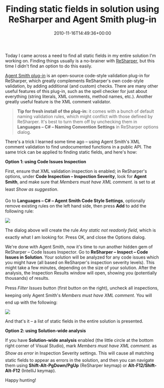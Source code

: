 ﻿---
title: Finding static fields in solution using ReSharper and Agent Smith plug-in
date: 2010-11-16T14:49:36+00:00
---
Today I came across a need to find all static fields in my entire solution I'm working on. Finding things usually is a no-brainer with [ReSharper](http://www.jetbrains.com/resharper/), but this time I didn't find an option to do this easily.

[Agent Smith plug-in](http://code.google.com/p/agentsmithplugin/) is an open-source code-style validation plug-in for ReSharper, which greatly complements ReSharper's own code-style validation, by adding additional (and custom) checks. There are many other useful features of this plug-in, such as the spell checker for just about everything (string literals, XML comments, method names, etc.). Another greatly useful feature is the XML comment validator.

> **Tip for fresh install of the plug-in:** it comes with a bunch of default naming validation rules, which might conflict with those defined by ReSharper. It's best to turn them off by unchecking them in **Languages &ndash; C# &ndash; Naming Convention Settings** in ReSharper options dialog.

There's a trick I learned some time ago &ndash; using Agent Smith's XML comment validation to find undocumented functions in a public API. The same trick can be applied to finding static fields, and here's how:

**Option 1: using Code Issues Inspection**

First, ensure that XML validation inspection is enabled; in ReSharper's options, under **Code Inspection &ndash; Inspection Severity**, look for **Agent Smith**, and make sure that *Members must have XML comment.* is set to at least *Show as suggestion*.

Go to **Languages &ndash; C# &ndash; Agent Smith Code Style Settings**, optionally remove existing rules on the left hand side, then press **Add** to add the following rule:

![](http://i0.wp.com/hmemcpy.com/wp-content/uploads/2010/11/image.png)

The dialog above will create the rule *Any static not readonly field*, which is exactly what I am looking for. Press OK, and close the Options dialog.

We're done with Agent Smith, now it's time to run another hidden gem of ReSharper &ndash; Code Issues Inspector. Go to **ReSharper &ndash; Inspect &ndash; Code Issues in Solution**. Your solution will be analyzed for any code issues which you might have (all based on ReSharper's inspection severity levels). This might take a few minutes, depending on the size of your solution. After the analysis, the Inspection Results window will open, showing you (potentially thousands) of results.

Press *Filter Issues* button (first button on the right), uncheck all inspections, keeping only Agent Smith's *Members must have XML comment.* You will end up with the following:

![](http://i1.wp.com/hmemcpy.com/wp-content/uploads/2010/11/image1.png)

And that's it &ndash; a list of static fields in the entire solution is presented.

**Option 2: using Solution-wide analysis**

If you have **Solution-wide analysis** enabled (the little circle at the bottom right corner of Visual Studio), mark *Members must have XML comment.* as *Show as error* in Inspection Severity settings. This will cause all matching static fields to appear as errors in the solution, and then you can navigate them using **Shift-Alt-PgDown/PgUp** (ReSharper keymap) or **Alt-F12/Shift-Alt-F12** (IntelliJ keymap).

Happy hunting!
